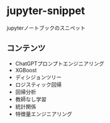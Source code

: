 # jupyter-snippet
jupyterノートブックのスニペット

## コンテンツ
* ChatGPTプロンプトエンジニアリング
* XGBoost
* ディシジョンツリー
* ロジスティック回帰
* 回帰分析
* 教師なし学習
* 統計関係
* 特徴量エンジニアリング
